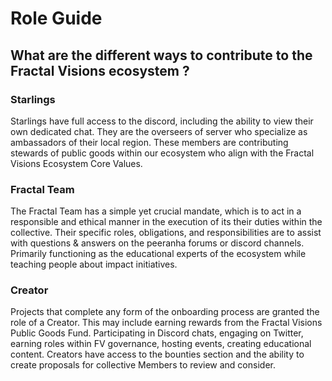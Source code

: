 # Role Guide

## What are the different ways to contribute to the Fractal Visions ecosystem ? 

### Starlings
Starlings have full access to the discord, including the ability to view their own dedicated chat. They are the overseers of server who specialize as ambassadors of their local region. These members are contributing stewards of public goods within our ecosystem who align with the Fractal Visions Ecosystem Core Values.

### Fractal Team
The Fractal Team has a simple yet crucial mandate, which is to act in a responsible and ethical manner in the execution of its their duties within the collective. Their specific roles, obligations, and responsibilities are to assist with questions & answers on the peeranha forums or discord channels. Primarily functioning as the educational experts of the ecosystem while teaching people about impact initiatives.

### Creator
Projects that complete any form of the onboarding process are granted the role of a Creator. This may include earning rewards from the Fractal Visions Public Goods Fund. Participating in Discord chats, engaging on Twitter, earning roles within FV governance, hosting events, creating educational content. Creators have access to the bounties section and the ability to create proposals for collective Members to review and consider.
